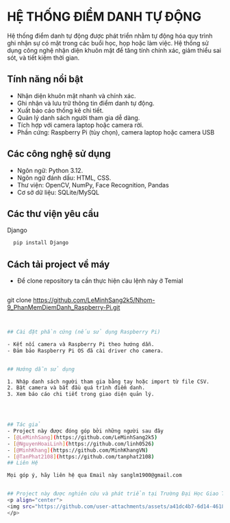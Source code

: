 
# HỆ THỐNG ĐIỂM DANH TỰ ĐỘNG
Hệ thống điểm danh tự động được phát triển nhằm tự động hóa quy trình ghi nhận sự có mặt trong các buổi học, họp hoặc làm việc. Hệ thống sử dụng công nghệ nhận diện khuôn mặt để tăng tính chính xác, giảm thiểu sai sót, và tiết kiệm thời gian.



## Tính năng nổi bật

- Nhận diện khuôn mặt nhanh và chính xác.
- Ghi nhận và lưu trữ thông tin điểm danh tự động.
- Xuất báo cáo thống kê chi tiết.
- Quản lý danh sách người tham gia dễ dàng.
- Tích hợp với camera laptop hoặc camera rời.
- Phần cứng: Raspberry Pi (tùy chọn), camera laptop hoặc camera USB



## Các công nghệ sử dụng
- Ngôn ngữ: Python 3.12.
- Ngôn ngữ đánh dấu: HTML, CSS.
- Thư viện: OpenCV, NumPy, Face Recognition, Pandas
- Cơ sở dữ liệu: SQLite/MySQL



## Các thư viện yêu cầu

Django

```bash
  pip install Django
```

## Cách tải project về máy 
- Để clone repository ta cần thực hiện câu lệnh này ở Temial
  ```bash
 git clone https://github.com/LeMinhSang2k5/Nhom-9_PhanMemDiemDanh_Raspberry-Pi.git
  ```bash


## Cài đặt phần cứng (nếu sử dụng Raspberry Pi)

- Kết nối camera và Raspberry Pi theo hướng dẫn.
- Đảm bảo Raspberry Pi OS đã cài driver cho camera.


## Hướng dẫn sử dụng

1. Nhập danh sách người tham gia bằng tay hoặc import từ file CSV.
2. Bật camera và bắt đầu quá trình điểm danh.
3. Xem báo cáo chi tiết trong giao diện quản lý.




## Tác giả
- Project này được đóng góp bởi những người sau đây
- [@LeMinhSang](https://github.com/LeMinhSang2k5)
- [@NguyenHoaiLinh](https://github.com/linh0526)
- [@MinhKhang](https://github.com/MinhKhangVN)
- [@TanPhat2108](https://github.com/tanphat2108)
## Liên Hệ

Mọi góp ý, hãy liên hệ qua Email này sanglm1900@gmail.com


## Project này được nghiên cứu và phát triển tại Trường Đại Học Giao Thông Vận Tải TP.HCM
<p align="center">
  <img src="https://github.com/user-attachments/assets/a41dc4b7-6d14-4618-8f7a-f3afe9b83784" alt="Logo-GTVT-300x205" width="300"/>
</p>


